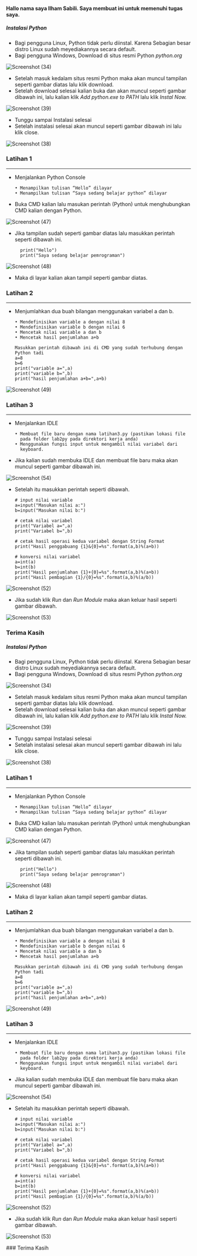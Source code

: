 #### Hallo nama saya Ilham Sabili. Saya membuat ini untuk memenuhi tugas saya.

##### Instalasi Python
- Bagi pengguna Linux, Python tidak perlu diinstal. Karena Sebagian besar distro Linux sudah meyediakannya secara default.
-  Bagi pengguna Windows, Download di situs resmi Python *python.org*

![Screenshot (34)](https://user-images.githubusercontent.com/115867244/197789132-ca537721-c73b-4a85-aed6-6d1b7d566e08.png)

- Setelah masuk kedalam situs resmi Python maka akan muncul tampilan seperti gambar diatas lalu klik download.
- Setelah download selesai kalian buka dan akan muncul seperti gambar dibawah ini, lalu kalian klik *Add python.exe to PATH* lalu klik *Instal Now.*

![Screenshot (39)](https://user-images.githubusercontent.com/115867244/197789844-fcd27bb5-b1ad-4fac-87e9-40313e60c4ef.png)

- Tunggu sampai Instalasi selesai
- Setelah instalasi selesai akan muncul seperti gambar dibawah ini lalu klik close.

![Screenshot (38)](https://user-images.githubusercontent.com/115867244/197790615-c033a77e-b729-440a-bb84-6f5f1b2cd0ff.png)

### Latihan 1
________________________________________________________________________

- Menjalankan Python Console

      • Menampilkan tulisan “Hello” dilayar
      • Menampilkan tulisan “Saya sedang belajar python” dilayar
- Buka CMD kalian lalu masukan perintah (Python) untuk menghubungkan CMD kalian dengan Python.

![Screenshot (47)](https://user-images.githubusercontent.com/115867244/197792732-8ee19120-c13c-4951-9c8e-c848fc563321.png)

- Jika tampilan sudah seperti gambar diatas lalu masukkan perintah seperti dibawah ini.

        print("Hello")
        print("Saya sedang belajar pemrograman")
        
![Screenshot (48)](https://user-images.githubusercontent.com/115867244/197793661-e6e855b0-ac19-4fc9-bd5e-2aaae3293fa6.png)

- Maka di layar kalian akan tampil seperti gambar diatas.

### Latihan 2
________________________________________________________________________

- Menjumlahkan dua buah bilangan menggunakan variabel a dan b.

      • Mendefinisikan variable a dengan nilai 8
      • Mendefinisikan variable b dengan nilai 6
      • Mencetak nilai variable a dan b
      • Mencetak hasil penjumlahan a+b

      Masukkan perintah dibawah ini di CMD yang sudah terhubung dengan  
      Python tadi
      a=8
      b=6
      print("variable a=",a)
      print("variable b=",b)
      print("hasil penjumlahan a+b=",a+b)
  
![Screenshot (49)](https://user-images.githubusercontent.com/115867244/197794643-c60dd1b7-78d7-46fc-b112-865ed8413f12.png)

### Latihan 3
________________________________________________________________________

- Menjalankan IDLE

      • Membuat file baru dengan nama latihan3.py (pastikan lokasi file 
        pada folder lab2py pada direktori kerja anda)
      • Menggunakan fungsi input untuk mengambil nilai variabel dari 
        keyboard.

- Jika kalian sudah membuka IDLE dan membuat file baru maka akan muncul seperti gambar dibawah ini.

![Screenshot (54)](https://user-images.githubusercontent.com/115867244/197813134-953be208-6a70-4e8a-a213-87affd278b71.png)

- Setelah itu masukkan perintah seperti dibawah.

      # input nilai variable
      a=input("Masukan nilai a:")
      b=input("Masukan nilai b:")

      # cetak nilai variabel
      print("Variabel a=",a)
      print("Variabel b=",b)

      # cetak hasil operasi kedua variabel dengan String Format
      print("Hasil penggabuang {1}&{0}=%s".format(a,b)%(a+b))

      # konversi nilai variabel
      a=int(a)
      b=int(b)
      print("Hasil penjumlahan {1}+{0}=%s".format(a,b)%(a+b))
      print("Hasil pembagian {1}/{0}=%s".format(a,b)%(a/b))
      
![Screenshot (52)](https://user-images.githubusercontent.com/115867244/197813713-524c82c3-ff81-44b2-9408-6bbcba188dca.png)

- Jika sudah klik *Run* dan *Run Module* maka akan keluar hasil seperti gambar dibawah.

![Screenshot (53)](https://user-images.githubusercontent.com/115867244/197814245-450be2e4-1a54-4ab5-bed7-ce90610bd4ce.png)

### Terima Kasih

##### Instalasi Python
- Bagi pengguna Linux, Python tidak perlu diinstal. Karena Sebagian besar distro Linux sudah meyediakannya secara default.
-  Bagi pengguna Windows, Download di situs resmi Python *python.org*

![Screenshot (34)](https://user-images.githubusercontent.com/115867244/197789132-ca537721-c73b-4a85-aed6-6d1b7d566e08.png)

- Setelah masuk kedalam situs resmi Python maka akan muncul tampilan seperti gambar diatas lalu klik download.
- Setelah download selesai kalian buka dan akan muncul seperti gambar dibawah ini, lalu kalian klik *Add python.exe to PATH* lalu klik *Instal Now.*

![Screenshot (39)](https://user-images.githubusercontent.com/115867244/197789844-fcd27bb5-b1ad-4fac-87e9-40313e60c4ef.png)

- Tunggu sampai Instalasi selesai
- Setelah instalasi selesai akan muncul seperti gambar dibawah ini lalu klik close.

![Screenshot (38)](https://user-images.githubusercontent.com/115867244/197790615-c033a77e-b729-440a-bb84-6f5f1b2cd0ff.png)

### Latihan 1
________________________________________________________________________

- Menjalankan Python Console

      • Menampilkan tulisan “Hello” dilayar
      • Menampilkan tulisan “Saya sedang belajar python” dilayar
- Buka CMD kalian lalu masukan perintah (Python) untuk menghubungkan CMD kalian dengan Python.

![Screenshot (47)](https://user-images.githubusercontent.com/115867244/197792732-8ee19120-c13c-4951-9c8e-c848fc563321.png)

- Jika tampilan sudah seperti gambar diatas lalu masukkan perintah seperti dibawah ini.

        print("Hello")
        print("Saya sedang belajar pemrograman")
        
![Screenshot (48)](https://user-images.githubusercontent.com/115867244/197793661-e6e855b0-ac19-4fc9-bd5e-2aaae3293fa6.png)

- Maka di layar kalian akan tampil seperti gambar diatas.

### Latihan 2
________________________________________________________________________

- Menjumlahkan dua buah bilangan menggunakan variabel a dan b.

      • Mendefinisikan variable a dengan nilai 8
      • Mendefinisikan variable b dengan nilai 6
      • Mencetak nilai variable a dan b
      • Mencetak hasil penjumlahan a+b

      Masukkan perintah dibawah ini di CMD yang sudah terhubung dengan  
      Python tadi
      a=8
      b=6
      print("variable a=",a)
      print("variable b=",b)
      print("hasil penjumlahan a+b=",a+b)
  
![Screenshot (49)](https://user-images.githubusercontent.com/115867244/197794643-c60dd1b7-78d7-46fc-b112-865ed8413f12.png)

### Latihan 3
________________________________________________________________________

- Menjalankan IDLE

      • Membuat file baru dengan nama latihan3.py (pastikan lokasi file 
        pada folder lab2py pada direktori kerja anda)
      • Menggunakan fungsi input untuk mengambil nilai variabel dari 
        keyboard.

- Jika kalian sudah membuka IDLE dan membuat file baru maka akan muncul seperti gambar dibawah ini.

![Screenshot (54)](https://user-images.githubusercontent.com/115867244/197813134-953be208-6a70-4e8a-a213-87affd278b71.png)

- Setelah itu masukkan perintah seperti dibawah.

      # input nilai variable
      a=input("Masukan nilai a:")
      b=input("Masukan nilai b:")

      # cetak nilai variabel
      print("Variabel a=",a)
      print("Variabel b=",b)

      # cetak hasil operasi kedua variabel dengan String Format
      print("Hasil penggabuang {1}&{0}=%s".format(a,b)%(a+b))

      # konversi nilai variabel
      a=int(a)
      b=int(b)
      print("Hasil penjumlahan {1}+{0}=%s".format(a,b)%(a+b))
      print("Hasil pembagian {1}/{0}=%s".format(a,b)%(a/b))
      
![Screenshot (52)](https://user-images.githubusercontent.com/115867244/197813713-524c82c3-ff81-44b2-9408-6bbcba188dca.png)

- Jika sudah klik *Run* dan *Run Module* maka akan keluar hasil seperti gambar dibawah.

![Screenshot (53)](https://user-images.githubusercontent.com/115867244/197814245-450be2e4-1a54-4ab5-bed7-ce90610bd4ce.png)

### Terima Kasih
